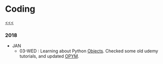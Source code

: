 
Coding
======

[<<<](https://github.com/ttltrk/0con/blob/master/0con/README.MD)

### 2018

  * JAN
    * 03-WED : Learning about Python [Objects](https://github.com/ttltrk/PRG/blob/master/PY/DOC/OPYM/05_OOP/OBJECTS/OBJECTS.MD). 
Checked some old udemy tutorials, and updated [OPYM](https://github.com/ttltrk/PRG/blob/master/PY/DOC/OPYM/OPYM.MD).

